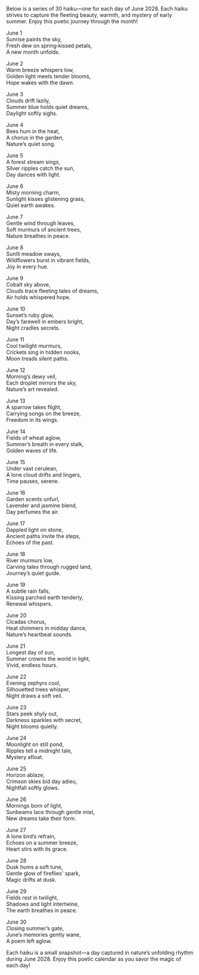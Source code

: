 Below is a series of 30 haiku—one for each day of June 2028. Each haiku strives to capture the fleeting beauty, warmth, and mystery of early summer. Enjoy this poetic journey through the month!

June 1  
Sunrise paints the sky,  
Fresh dew on spring‐kissed petals,  
A new month unfolds.

June 2  
Warm breeze whispers low,  
Golden light meets tender blooms,  
Hope wakes with the dawn.

June 3  
Clouds drift lazily,  
Summer blue holds quiet dreams,  
Daylight softly sighs.

June 4  
Bees hum in the heat,  
A chorus in the garden,  
Nature’s quiet song.

June 5  
A forest stream sings,  
Silver ripples catch the sun,  
Day dances with light.

June 6  
Misty morning charm,  
Sunlight kisses glistening grass,  
Quiet earth awakes.

June 7  
Gentle wind through leaves,  
Soft murmurs of ancient trees,  
Nature breathes in peace.

June 8  
Sunlit meadow sways,  
Wildflowers burst in vibrant fields,  
Joy in every hue.

June 9  
Cobalt sky above,  
Clouds trace fleeting tales of dreams,  
Air holds whispered hope.

June 10  
Sunset’s ruby glow,  
Day’s farewell in embers bright,  
Night cradles secrets.

June 11  
Cool twilight murmurs,  
Crickets sing in hidden nooks,  
Moon treads silent paths.

June 12  
Morning’s dewy veil,  
Each droplet mirrors the sky,  
Nature’s art revealed.

June 13  
A sparrow takes flight,  
Carrying songs on the breeze,  
Freedom in its wings.

June 14  
Fields of wheat aglow,  
Summer’s breath in every stalk,  
Golden waves of life.

June 15  
Under vast cerulean,  
A lone cloud drifts and lingers,  
Time pauses, serene.

June 16  
Garden scents unfurl,  
Lavender and jasmine blend,  
Day perfumes the air.

June 17  
Dappled light on stone,  
Ancient paths invite the steps,  
Echoes of the past.

June 18  
River murmurs low,  
Carving tales through rugged land,  
Journey’s quiet guide.

June 19  
A subtle rain falls,  
Kissing parched earth tenderly,  
Renewal whispers.

June 20  
Cicadas chorus,  
Heat shimmers in midday dance,  
Nature’s heartbeat sounds.

June 21  
Longest day of sun,  
Summer crowns the world in light,  
Vivid, endless hours.

June 22  
Evening zephyrs cool,  
Silhouetted trees whisper,  
Night draws a soft veil.

June 23  
Stars peek shyly out,  
Darkness sparkles with secret,  
Night blooms quietly.

June 24  
Moonlight on still pond,  
Ripples tell a midnight tale,  
Mystery afloat.

June 25  
Horizon ablaze,  
Crimson skies bid day adieu,  
Nightfall softly glows.

June 26  
Mornings born of light,  
Sunbeams lace through gentle mist,  
New dreams take their form.

June 27  
A lone bird’s refrain,  
Echoes on a summer breeze,  
Heart stirs with its grace.

June 28  
Dusk hums a soft tune,  
Gentle glow of fireflies' spark,  
Magic drifts at dusk.

June 29  
Fields rest in twilight,  
Shadows and light intertwine,  
The earth breathes in peace.

June 30  
Closing summer’s gate,  
June’s memories gently wane,  
A poem left aglow.

Each haiku is a small snapshot—a day captured in nature’s unfolding rhythm during June 2028. Enjoy this poetic calendar as you savor the magic of each day!
